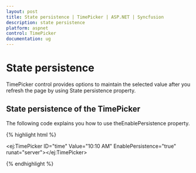 ```yaml
---
layout: post
title: State persistence | TimePicker | ASP.NET | Syncfusion
description: state persistence
platform: aspnet
control: TimePicker
documentation: ug
---
```


# State persistence

TimePicker control provides options to maintain the selected value after you refresh the page by using State persistence property.

## State persistence of the TimePicker

The following code explains you how to use theEnablePersistence property.

{% highlight html %}

<ej:TimePicker ID="time" Value="10:10 AM" EnablePersistence="true" runat="server"></ej:TimePicker>

{% endhighlight %}



